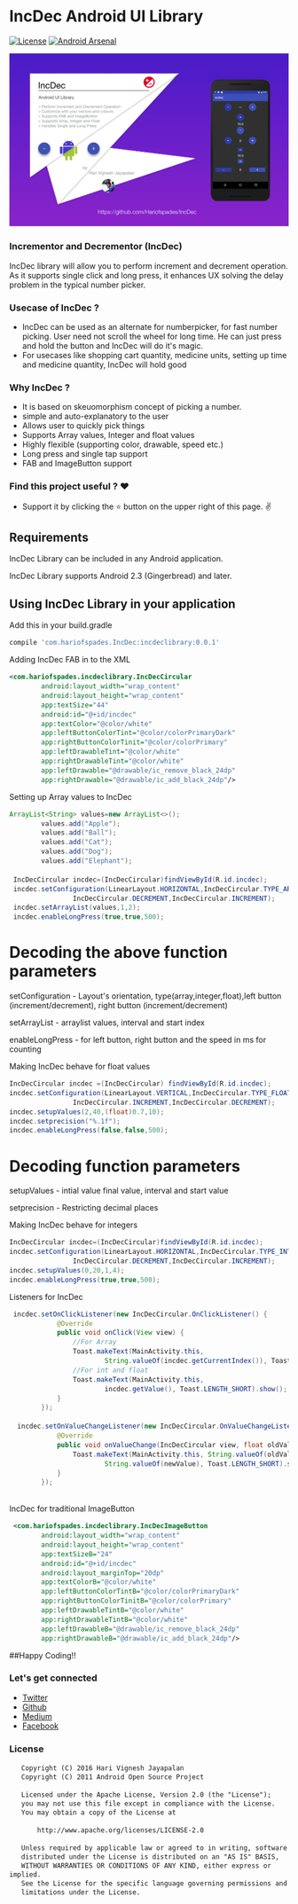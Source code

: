 # IncDec Android UI Library

[![License](https://img.shields.io/badge/license-Apache%202.0-blue.svg)](https://github.com/Hariofspades/IncDec/blob/master/LICENSE)
[![Android Arsenal](https://img.shields.io/badge/Android%20Arsenal-IncDec-blue.svg?style=flat)](https://android-arsenal.com/details/1/4784)

<img src=https://raw.githubusercontent.com/Hariofspades/IncDec/master/assets/wallpaper.png >

### Incrementor and Decrementor (IncDec)

IncDec library will allow you to perform increment and decrement operation. As it supports single click and long press, it enhances UX solving the delay problem in the typical number picker.


### Usecase of IncDec ?
* IncDec can be used as an alternate for numberpicker, for fast number picking. User need not scroll the wheel for long time. He can just press and hold the button and IncDec will do it's magic.
* For usecases like shopping cart quantity, medicine units, setting up time and medicine quantity, IncDec will hold good

### Why IncDec ?
* It is based on skeuomorphism concept of picking a number.
* simple and auto-explanatory to the user
* Allows user to quickly pick things
* Supports Array values, Integer and float values
* Highly flexible (supporting color, drawable, speed etc.)
* Long press and single tap support
* FAB and ImageButton support

### Find this project useful ? :heart:
* Support it by clicking the :star: button on the upper right of this page. :v:

## Requirements

IncDec Library can be included in any Android application. 

IncDec Library supports Android 2.3 (Gingerbread) and later. 

## Using IncDec Library in your application

Add this in your build.gradle
```groovy
compile 'com.hariofspades.IncDec:incdeclibrary:0.0.1'
```
Adding IncDec FAB in to the XML
```xml
<com.hariofspades.incdeclibrary.IncDecCircular
        android:layout_width="wrap_content"
        android:layout_height="wrap_content"
        app:textSize="44"
        android:id="@+id/incdec"
        app:textColor="@color/white"
        app:leftButtonColorTint="@color/colorPrimaryDark"
        app:rightButtonColorTinit="@color/colorPrimary"
        app:leftDrawableTint="@color/white"
        app:rightDrawableTint="@color/white"
        app:leftDrawable="@drawable/ic_remove_black_24dp"
        app:rightDrawable="@drawable/ic_add_black_24dp"/>
```
Setting up Array values to IncDec
```java
ArrayList<String> values=new ArrayList<>();
        values.add("Apple");
        values.add("Ball");
        values.add("Cat");
        values.add("Dog");
        values.add("Elephant");
        
 IncDecCircular incdec=(IncDecCircular)findViewById(R.id.incdec);
 incdec.setConfiguration(LinearLayout.HORIZONTAL,IncDecCircular.TYPE_ARRAY,
                IncDecCircular.DECREMENT,IncDecCircular.INCREMENT);
 incdec.setArrayList(values,1,2);
 incdec.enableLongPress(true,true,500);
```
# Decoding the above function parameters

setConfiguration - Layout's orientation, type(array,integer,float),left button (increment/decrement), right button (increment/decrement)

setArrayList - arraylist values, interval and start index

enableLongPress - for left button, right button and the speed in ms for counting

Making IncDec behave for float values
```java
IncDecCircular incdec =(IncDecCircular) findViewById(R.id.incdec);
incdec.setConfiguration(LinearLayout.VERTICAL,IncDecCircular.TYPE_FLOAT,
                IncDecCircular.INCREMENT,IncDecCircular.DECREMENT);
incdec.setupValues(2,40,(float)0.7,10);
incdec.setprecision("%.1f");
incdec.enableLongPress(false,false,500);
```
# Decoding function parameters 

setupValues - intial value final value, interval and start value

setprecision - Restricting decimal places

Making IncDec behave for integers
```java
IncDecCircular incdec=(IncDecCircular)findViewById(R.id.incdec);
incdec.setConfiguration(LinearLayout.HORIZONTAL,IncDecCircular.TYPE_INTEGER,
                IncDecCircular.DECREMENT,IncDecCircular.INCREMENT);
incdec.setupValues(0,20,1,4);
incdec.enableLongPress(true,true,500);
```

Listeners for IncDec
```java
 incdec.setOnClickListener(new IncDecCircular.OnClickListener() {
            @Override
            public void onClick(View view) {
                //For Array
                Toast.makeText(MainActivity.this,
                        String.valueOf(incdec.getCurrentIndex()), Toast.LENGTH_SHORT).show();
                //For int and float
                Toast.makeText(MainActivity.this,
                        incdec.getValue(), Toast.LENGTH_SHORT).show();
            }
        });
        
  incdec.setOnValueChangeListener(new IncDecCircular.OnValueChangeListener() {
            @Override
            public void onValueChange(IncDecCircular view, float oldValue, float newValue) {
                Toast.makeText(MainActivity.this, String.valueOf(oldValue)+"/"+
                        String.valueOf(newValue), Toast.LENGTH_SHORT).show();
            }
        });
    
```

IncDec for traditional ImageButton
```xml
 <com.hariofspades.incdeclibrary.IncDecImageButton
        android:layout_width="wrap_content"
        android:layout_height="wrap_content"
        app:textSizeB="24"
        android:id="@+id/incdec"
        android:layout_marginTop="20dp"
        app:textColorB="@color/white"
        app:leftButtonColorTintB="@color/colorPrimaryDark"
        app:rightButtonColorTinitB="@color/colorPrimary"
        app:leftDrawableTintB="@color/white"
        app:rightDrawableTintB="@color/white"
        app:leftDrawableB="@drawable/ic_remove_black_24dp"
        app:rightDrawableB="@drawable/ic_add_black_24dp"/>
```

##Happy Coding!!

### Let's get connected
- [Twitter](https://twitter.com/HariOfSpades)
- [Github](https://github.com/Hariofspades)
- [Medium](http://medium.com/@harivigneshjayapalan)
- [Facebook](http://facebook.com/Hari.Vignesh.J)

### License
```
   Copyright (C) 2016 Hari Vignesh Jayapalan
   Copyright (C) 2011 Android Open Source Project

   Licensed under the Apache License, Version 2.0 (the "License");
   you may not use this file except in compliance with the License.
   You may obtain a copy of the License at

       http://www.apache.org/licenses/LICENSE-2.0

   Unless required by applicable law or agreed to in writing, software
   distributed under the License is distributed on an "AS IS" BASIS,
   WITHOUT WARRANTIES OR CONDITIONS OF ANY KIND, either express or implied.
   See the License for the specific language governing permissions and
   limitations under the License.
```
